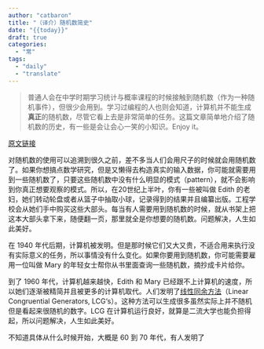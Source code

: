 ```yaml
---
author: "catbaron"
title: "（译介）随机数简史"
date: "{{today}}"
draft: true
categories: 
  - "常"
tags: 
  - "daily"
  - "translate"
---
```


> 普通人会在中学时期学习统计与概率课程的时候接触到随机数（作为一种随机事件），但很少会用到。学习过编程的人也则会知道，计算机并不能生成**真正**的随机数，尽管它看上去是非常简单的任务。这篇文章简单地介绍了随机数的历史，有一些是会让会心一笑的小知识。Enjoy it。

[原文链接](https://sr.ht/~icefox/oorandom/#a-brief-history-of-random-numbers)

对随机数的使用可以追溯到很久之前，差不多当人们会用尺子的时候就会用随机数了。如果你想搞点数学研究，但是又懒得去构造真实的输入数据，你可能就需要用到一些随机数了，只要这些随机数中没有什么明显的模式（pattern），就不会影响到你真正想要观察的模式。所以，在20世纪上半叶，你有一些被叫做 Edith 的老妇，她们转动轮盘或者从篮子中抽取小球，记录得到的结果并且编纂出版。工程学校会从她们手中购买这些大部头。每当有人需要用到随机数的时候，就从书架上把这本大部头拿下来，随便翻一页，那里就全是你想要的随机数。问题解决，人生如此美好。

在 1940 年代后期，计算机被发明。但是那时候它们又大又贵，不适合用来执行没有实际意义的任务，所以事情没有什么变化。如果你要用到随机数，你可能需要雇用一位叫做 Mary 的年轻女士帮你从书里面查询一些随机数，摘抄成卡片给你。

到了 1960 年代，计算机越来越快，Edith 和 Mary 已经跟不上计算机的速度，所以她们逐渐被精简并且被更多的计算机取代。人们发明了[线性同余方法](https://zh.wikipedia.org/zh-cn/線性同餘方法)（Linear Congruential Generators, LCG‘s）。这种方法可以生成很多虽然实际上并不随机但是看起来很随机的数字。LCG 在计算机运行良好，就算是二流大学也能负担得起，所以问题解决，人生如此美好。

不知道具体从什么时候开始，大概是 60 到 70 年代，有人发明了

[^1]: ：